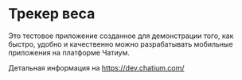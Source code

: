 # Трекер веса

Это тестовое приложение созданное для демонстрации того, как быстро, удобно и качественно можно разрабатывать мобильные приложения на платформе Чатиум.

Детальная информация на https://dev.chatium.com/
